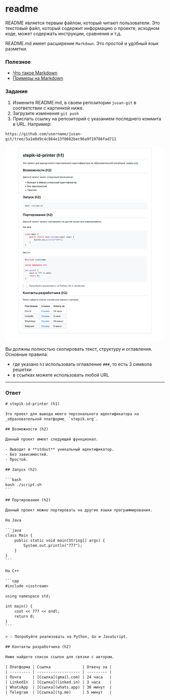 # readme

README является первым файлом, который читают пользователи. Это текстовый файл, который содержит информацию о проекте, исходном коде, может содержать инструкции, сравнения и т.д.

README.md имеет расширение `Markdown`. Это простой и удобный язык разметки.

### Полезное

- [Что такое Markdown](https://guides.hexlet.io/markdown/)
- [Примеры на Markdown](https://www.markdownguide.org/basic-syntax/)

### Задание

1. Измените README.md, в своем репозитории `jusan-git` в соответствии с картинкой ниже.
2. Загрузите изменения `git push`
3. Прислать ссылку на репозиторий c указанием последнего коммита в URL. Например:

```
https://github.com/username/jusan-git/tree/5a1e0d9c4c864e13f0682bec96a9f19786fad711
```

![readme](./readme.png)

Вы должны полностью скопировать текст, структуру и оглавления. Основные правила:

- где указано `h3` использовать оглавление `###`, то есть 3 символа решетки
- в ссылках можете использовать любой URL

---

### Ответ

````
# stepik-id-printer (h1)

Это проект для вывода моего персонального идентификатора на _образовательной платформе_ `stepik.org`.

## Возможности (h2)

Данный проект имеет следующий функционал.

- Выводит в **stdout** уникальный идентификатор.
- Без зависимостей.
- Простой.

## Запуск (h2)

```bash
bash ./script.sh
```

## Портирование (h2)

Данный проект можно портировать на другие языки программирования.

На Java

```java
class Main {
    public static void main(String[] args) {
        System.out.println("777");
    }
}
```

На C++

```cpp
#include <iostream>

using namespace std;

int main() {
    cout << 777 << endl;
    return 0;
}
```

> 💡 Попробуйте реализовать на Python, Go и JavaScript.

## Контакты разработчика (h2)

Ниже найдете список ссылок для связки с автором.

| Платформа | Ссылка              | Отвечу за |
| --------- | ------------------- | --------- |
| Почта     | [Ссылка](gmail.com) | 24 часа   |
| LinkedIn  | [Ссылка](linked.in) | 3 часа    |
| WhatsApp  | [Ссылка](whats.app) | 30 минут  |
| Telegram  | [Ссылка](tg.me)     | 5 минут   |
````
